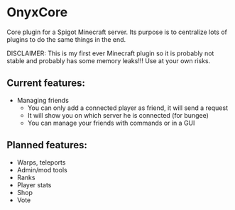 # OnyxCore
Core plugin for a Spigot Minecraft server. Its purpose is to centralize lots of plugins to do the same things in the end.

DISCLAIMER: This is my first ever Minecraft plugin so it is probably not stable and probably has some memory leaks!!! Use at your own risks.


## Current features:
- Managing friends
  - You can only add a connected player as friend, it will send a request
  - It will show you on which server he is connected (for bungee)
  - You can manage your friends with commands or in a GUI


## Planned features:
- Warps, teleports
- Admin/mod tools
- Ranks
- Player stats
- Shop
- Vote
